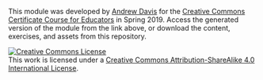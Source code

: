 This module was developed by [Andrew Davis](mailto:addavis@olemiss.edu) for the [Creative Commons Certificate Course for Educators](https://certificates.creativecommons.org/) in Spring 2019. Access the generated version of the module from the link above, or download the content, exercises, and assets from this repository. 

<a rel="license" href="http://creativecommons.org/licenses/by-sa/4.0/"><img alt="Creative Commons License" style="border-width:0" src="https://i.creativecommons.org/l/by-sa/4.0/88x31.png" /></a><br />This work is licensed under a <a rel="license" href="http://creativecommons.org/licenses/by-sa/4.0/">Creative Commons Attribution-ShareAlike 4.0 International License</a>.
